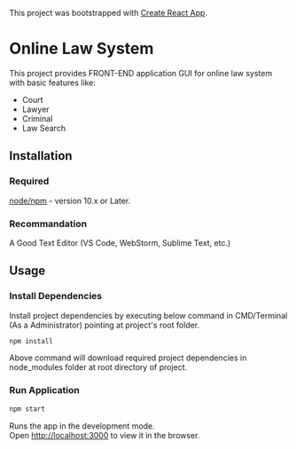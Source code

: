 This project was bootstrapped with [Create React App](https://github.com/facebook/create-react-app).

# Online Law System

This project provides FRONT-END application GUI for online law system with basic features like:
  * Court 
  * Lawyer 
  * Criminal 
  * Law Search 
  
## Installation

### Required 
[node/npm](https://nodejs.org/en/download/) - version 10.x or Later.<br />

### Recommandation
A Good Text Editor (VS Code, WebStorm, Sublime Text, etc.)

## Usage

### Install Dependencies 

Install project dependencies by executing below command in CMD/Terminal (As a Administrator) pointing at project's root folder.
```bash
npm install
```
Above command will download required project dependencies in node_modules folder at root directory of project.

### Run Application
```bash
npm start
```
Runs the app in the development mode.<br>
Open [http://localhost:3000](http://localhost:3000) to view it in the browser.
